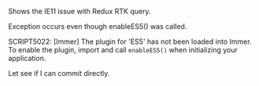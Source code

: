 Shows the IE11 issue with Redux RTK query.

Exception occurs even though enableES5() was called.

SCRIPT5022: [Immer] The plugin for 'ES5' has not been loaded into Immer. To enable the plugin, import and call `enableES5()` when initializing your application.

Let see if I can commit directly.